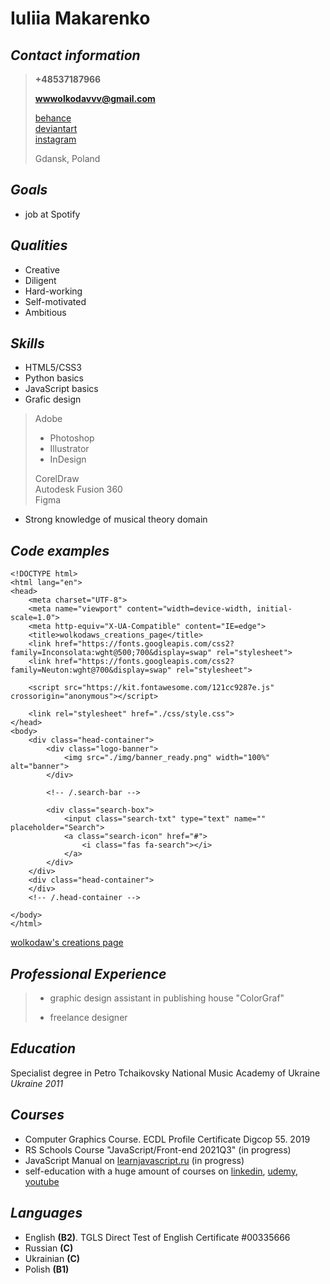 # Iuliia Makarenko 

## _**Contact information**_
> **+48537187966**
>
> **wwwolkodavvv@gmail.com**
>
> [behance](https://www.behance.net/wolkodaws_creations)\
> [deviantart](https://www.deviantart.com/wwwolkodawww/gallery)\
> [instagram](https://www.instagram.com/wwwolkodaww)
>
> Gdansk, Poland

## _**Goals**_

- job at Spotify

## _**Qualities**_

- Creative
- Diligent
- Hard-working
- Self-motivated
- Ambitious

## _**Skills**_

- HTML5/CSS3
- Python basics
- JavaScript basics
- Grafic design
> Adobe
>+ Photoshop
>+ Illustrator
>+ InDesign
>
> CorelDraw\
> Autodesk Fusion 360\
> Figma
- Strong knowledge of musical theory domain

## _**Code examples**_
```
<!DOCTYPE html>
<html lang="en">
<head>
    <meta charset="UTF-8">
    <meta name="viewport" content="width=device-width, initial-scale=1.0">
    <meta http-equiv="X-UA-Compatible" content="IE=edge">
    <title>wolkodaws_creations_page</title>
    <link href="https://fonts.googleapis.com/css2?family=Inconsolata:wght@500;700&display=swap" rel="stylesheet">
    <link href="https://fonts.googleapis.com/css2?family=Neuton:wght@700&display=swap" rel="stylesheet">

    <script src="https://kit.fontawesome.com/121cc9287e.js" crossorigin="anonymous"></script>

    <link rel="stylesheet" href="./css/style.css">
</head>
<body>
    <div class="head-container">
        <div class="logo-banner">
            <img src="./img/banner_ready.png" width="100%" alt="banner">
        </div>
        
        <!-- /.search-bar -->

        <div class="search-box">
            <input class="search-txt" type="text" name="" placeholder="Search"> 
            <a class="search-icon" href="#">
                <i class="fas fa-search"></i>
            </a>           
        </div>
    </div>
    <div class="head-container">
    </div>
    <!-- /.head-container -->

</body>
</html>
```
[wolkodaw's creations page](https://gracious-leakey-db04b3.netlify.app/)

## _**Professional Experience**_

> * graphic design assistant in publishing house "ColorGraf"
>
> * freelance designer 

## _**Education**_

Specialist degree 
in Petro Tchaikovsky National Music Academy of Ukraine 
*Ukraine 2011*

## _**Courses**_

- Computer Graphics Course. ECDL Profile Certificate Digcop 55. 2019
- RS Schools Course "JavaScript/Front-end 2021Q3" \(in progress)
- JavaScript Manual on [learnjavascript.ru](https://learn.javascript.ru) \(in progress)
- self-education with a huge amount of courses on [linkedin](https://www.linkedin.com), [udemy](https://www.udemy.com), [youtube](https://www.youtube.com/)

## _**Languages**_

- English **(B2)**. TGLS Direct Test of English Certificate #00335666
- Russian **(C)**
- Ukrainian **(C)**
- Polish **(B1)**
